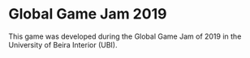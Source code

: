 # Global Game Jam 2019
This game was developed during the Global Game Jam of 2019 in the University of Beira Interior (UBI).
